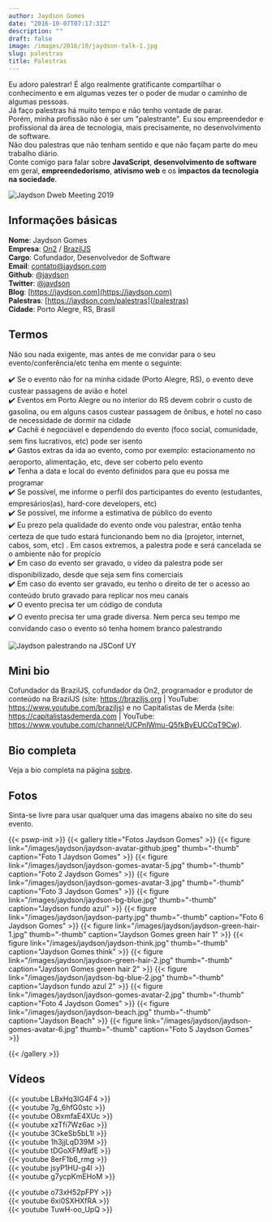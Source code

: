 ```yaml
---
author: Jaydson Gomes
date: "2016-10-07T07:17:31Z"
description: ""
draft: false
image: /images/2016/10/jaydson-talk-1.jpg
slug: palestras
title: Palestras
---
```


Eu adoro palestrar! É algo realmente gratificante compartilhar o conhecimento e em algumas vezes ter o poder de mudar o caminho de algumas pessoas.  
Já faço palestras há muito tempo e não tenho vontade de parar.  
Porém, minha profissão não é ser um "palestrante". Eu sou empreendedor e profissional da área de tecnologia, mais precisamente, no desenvolvimento de software.    
Não dou palestras que não tenham sentido e que não façam parte do meu trabalho diário.  
Conte comigo para falar sobre __JavaScript__, __desenvolvimento de software__ em geral, __empreendedorismo__, __ativismo web__ e os __impactos da tecnologia na sociedade__.  

![Jaydson Dweb Meeting 2019](/images/2019/09/jaydson-braziljs-conf-2019.jpg)

## Informações básicas
__Nome__: Jaydson Gomes  
__Empresa__: [On2](https://on2.dev) / [BrazilJS](https://braziljs.org)  
__Cargo__: Cofundador, Desenvolvedor de Software  
__Email__: [contato@jaydson.com](mailto:contato@jaydson.com)  
__Github__: [@jaydson](https://github.com/jaydson)  
__Twitter__: [@jaydson](https://twitter.com/jaydson)  
__Blog__: [https://jaydson.com](https://jaydson.com)  
__Palestras__: [https://jaydson.com/palestras](/palestras)  
__Cidade__: Porto Alegre, RS, Brasil

## Termos
Não sou nada exigente, mas antes de me convidar para o seu evento/conferência/etc tenha em mente o seguinte:  

✔️ Se o evento não for na minha cidade (Porto Alegre, RS), o evento deve custear passagens de avião e hotel  
✔️ Eventos em Porto Alegre ou no interior do RS devem cobrir o custo de gasolina, ou em alguns casos custear passagem de ônibus, e hotel no caso de necessidade de dormir na cidade  
✔️ Cachê é negociável e dependendo do evento (foco social, comunidade, sem fins lucrativos, etc) pode ser isento  
✔️ Gastos extras da ida ao evento, como por exemplo: estacionamento no aeroporto, alimentação, etc, deve ser coberto pelo evento    
✔️ Tenha a data e local do evento definidos para que eu possa me programar  
✔️ Se possível, me informe o perfil dos participantes do evento (estudantes, empresários(as), hard-core developers, etc)  
✔️ Se possível, me informe a estimativa de público do evento  
✔️ Eu prezo pela qualidade do evento onde vou palestrar, então tenha certeza de que tudo estará funcionando bem no dia (projetor, internet, cabos, som, etc) . Em casos extremos, a palestra pode e será cancelada se o ambiente não for propício  
✔️ Em caso do evento ser gravado, o vídeo da palestra pode ser disponibilizado, desde que seja sem fins comerciais  
✔️ Em caso do evento ser gravado, eu tenho o direito de ter o acesso ao conteúdo bruto gravado para replicar nos meu canais  
✔️ O evento precisa ter um código de conduta  
✔️ O evento precisa ter uma grade diversa. Nem perca seu tempo me convidando caso o evento só tenha homem branco palestrando   
<br>
![Jaydson palestrando na JSConf UY](/images/2016/10/jaydson-gomes-speaking-jsconf-uy-2015.jpg)  

## Mini bio
Cofundador da BrazilJS, cofundador da On2, programador e produtor de conteúdo na BrazilJS (site: https://braziljs.org | YouTube: https://www.youtube.com/braziljs) e no Capitalistas de Merda (site: https://capitalistasdemerda.com | YouTube: https://www.youtube.com/channel/UCPnlWmu-Q5fkByEUCCqT9Cw).  

## Bio completa
Veja a bio completa na página [sobre](/sobre).  

## Fotos
Sinta-se livre para usar qualquer uma das imagens abaixo no site do seu evento.  

{{< pswp-init >}}
{{< gallery title="Fotos Jaydson Gomes" >}}
{{< figure link="/images/jaydson/jaydson-avatar-github.jpeg" thumb="-thumb" caption="Foto 1 Jaydson Gomes" >}}
{{< figure link="/images/jaydson/jaydson-gomes-avatar-5.jpg" thumb="-thumb" caption="Foto 2 Jaydson Gomes" >}}
{{< figure link="/images/jaydson/jaydson-gomes-avatar-3.jpg" thumb="-thumb" caption="Foto 3 Jaydson Gomes" >}}
{{< figure link="/images/jaydson/jaydson-bg-blue.jpg" thumb="-thumb" caption="Jaydson fundo azul" >}}
{{< figure link="/images/jaydson/jaydson-party.jpg" thumb="-thumb" caption="Foto 6 Jaydson Gomes" >}}
{{< figure link="/images/jaydson/jaydson-green-hair-1.jpg" thumb="-thumb" caption="Jaydson Gomes green hair 1" >}}
{{< figure link="/images/jaydson/jaydson-think.jpg" thumb="-thumb" caption="Jaydson Gomes think" >}}
{{< figure link="/images/jaydson/jaydson-green-hair-2.jpg" thumb="-thumb" caption="Jaydson Gomes green hair 2" >}}
{{< figure link="/images/jaydson/jaydson-bg-blue-2.jpg" thumb="-thumb" caption="Jaydson fundo azul 2" >}}
{{< figure link="/images/jaydson/jaydson-gomes-avatar-2.jpg" thumb="-thumb" caption="Foto 4 Jaydson Gomes" >}}
{{< figure link="/images/jaydson/jaydson-beach.jpg" thumb="-thumb" caption="Jaydson Beach" >}}
{{< figure link="/images/jaydson/jaydson-gomes-avatar-6.jpg" thumb="-thumb" caption="Foto 5 Jaydson Gomes" >}}

{{< /gallery >}}


## Vídeos

{{< youtube LBxHq3IG4F4 >}}  
{{< youtube 7g_6hfG0stc >}}  
{{< youtube O8xmfaE4XUc >}}  
{{< youtube xzTfi7Wz6ac >}}  
{{< youtube 3CkeSb5bL1I >}}  
{{< youtube 1h3jjLqD39M >}}  
{{< youtube tDGoXFM9afE >}}  
{{< youtube 8erF1b6_rmg >}}  
{{< youtube jsyP1HU-g4I >}}  
{{< youtube g7ycpKmEHoM >}}  

{{< youtube o73xH52pFPY >}}  
{{< youtube 6xi0SXHXfRA >}}  
{{< youtube TuwH-oo_UpQ >}}   

